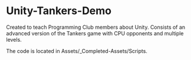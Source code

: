 # Unity-Tankers-Demo
Created to teach Programming Club members about Unity. Consists of an advanced version of the Tankers game with CPU opponents and multiple levels.

The code is located in Assets/_Completed-Assets/Scripts.
